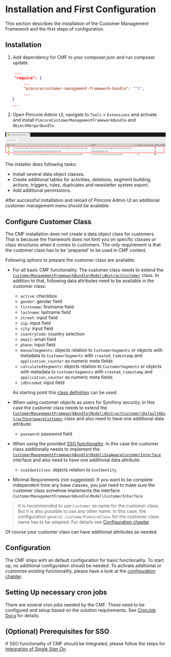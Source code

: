 # Installation and First Configuration

This section describes the installation of the Customer Management Framework and the first steps of configuration.

## Installation

1) Add dependency for CMF to your composer.json and run composer update. 
```json
    ...
    "require": {
        ...
        "pimcore/customer-management-framework-bundle": "^1",
        ...
   }
   ... 
```

2) Open Pimcore Admin UI, navigate to `Tools` > `Extensions` and activate and install 
`PimcoreCustomerManagementFrameworkBundle` and `ObjectMergerBundle`. 

![Extension Manager](./img/install.jpg)

The installer does following tasks:
* Install several data object classes.
* Create additional tables for activities, deletions, segment building, actions, triggers, rules, duplicates and
  newsletter system export.   
* Add additional permissions.

After successful installation and reload of Pimcore Admin UI an additional customer management menu should be available. 


## Configure Customer Class

The CMF installation does not create a data object class for customers. That is because the framework does not limit you
on specific classes or class structures when it comes to customers. The only requirement is that the customer class 
has to be 'prepared' to be used in CMF context. 

Following options to prepare the customer class are available:
 
* For all basic CMF functionality: The customer class needs to extend the 
  [`CustomerManagementFrameworkBundle\Model\AbstractCustomer`](https://github.com/pimcore/customer-data-framework/blob/master/src/Model/AbstractCustomer.php) 
  class. In addition to that, following data attributes need to be available in the customer class:
  * `active`: checkbox
  * `gender`: gender field
  * `firstname`: firstname field
  * `lastname`: lastname field
  * `street`: input field
  * `zip`: input field
  * `city`: input field
  * `countryCode`: country selection
  * `email`: email field
  * `phone`: input field
  * `manualSegments`: objects relation to `CustomerSegments` or objects with metadata to `CustomerSegments` with 
     `created_timestamp` and `application_counter` as numeric meta fields
  * `calculatedSegments`: objects relation to `CustomerSegments` or objects with metadata to `CustomerSegments` with 
     `created_timestamp` and `application_counter` as numeric meta fields
  * `idEncoded`: input field
  
  As starting point this [class definition](..) can be used. 
 
 
* When using customer objects as users for Symfony security: In this case the customer class needs to extend the 
  [`CustomerManagementFrameworkBundle\Model\AbstractCustomer\DefaultAbstractUserawareCustomer`](https://github.com/pimcore/customer-data-framework/blob/master/src/Model/AbstractCustomer/DefaultAbstractUserawareCustomer.php) 
  class and also need to have one additional data attribute:
  * `password`: password field
 
* When using the provided [SSO functionality](./Single_Sign_On.md): In this case the customer class additionally needs
  to implement the [`CustomerManagementFrameworkBundle\Model\SsoAwareCustomerInterface`](https://github.com/pimcore/customer-data-framework/blob/master/src/Model/SsoAwareCustomerInterface.php)
  interface and also need to have one additional data attribute:   
  * `ssoIdentities`: objects relation to `SsoIdentity`
 
 
* Minimal Requirements (not suggested): If you want to be complete independent from any base classes, you just need to 
  make sure the customer class somehow implements the interface `CustomerManagementFrameworkBundle\Model\CustomerInterface`

> It is recommended to use `Customer` as name for the customer class. But it is also possible to use any other name. 
> In this case, the configuration `general.customerPimcoreClass` for the customer class name has to be adapted. For details
> see [Configuration chapter](./03_Configuration.md). 
      
Of course your customer class can have additional attributes as needed.
   

## Configuration

The CMF ships with an default configuration for basic functionality. To start up, no additional configuration should be 
needed. To activate additional or customize existing functionality, please have a look at the 
[configuration chapter](03_Configuration.md).  

## Setting Up necessary cron jobs
There are several cron jobs needed by the CMF. These need to be configured and setup based on the solution requirements. 
See [CronJob Docs](./04_Cronjobs.md) for details. 


## (Optional) Prerequisites for SSO

If SSO functionality of CMF should be integrated, please follow the steps for [Integration of Single Sign On](./Single_Sign_On.md). 

